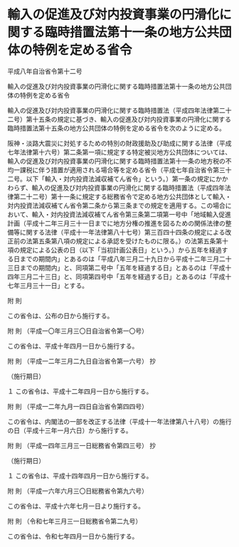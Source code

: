 # 輸入の促進及び対内投資事業の円滑化に関する臨時措置法第十一条の地方公共団体の特例を定める省令

平成八年自治省令第十二号

輸入の促進及び対内投資事業の円滑化に関する臨時措置法第十一条の地方公共団体の特例を定める省令

輸入の促進及び対内投資事業の円滑化に関する臨時措置法（平成四年法律第二十二号）第十五条の規定に基づき、輸入の促進及び対内投資事業の円滑化に関する臨時措置法第十五条の地方公共団体の特例を定める省令を次のように定める。

阪神・淡路大震災に対処するための特別の財政援助及び助成に関する法律（平成七年法律第十六号）第二条第一項に規定する特定被災地方公共団体については、輸入の促進及び対内投資事業の円滑化に関する臨時措置法第十一条の地方税の不均一課税に伴う措置が適用される場合等を定める省令（平成七年自治省令第三十二号。以下「輸入・対内投資法減収補てん省令」という。）第一条の規定にかかわらず、輸入の促進及び対内投資事業の円滑化に関する臨時措置法（平成四年法律第二十二号）第十一条に規定する総務省令で定める地方公共団体として輸入・対内投資法減収補てん省令第二条から第三条までの規定を適用する。この場合において、輸入・対内投資法減収補てん省令第三条第二項第一号中「地域輸入促進計画（平成十二年三月三十一日までに地方分権の推進を図るための関係法律の整備等に関する法律（平成十一年法律第八十七号）第三百四十四条の規定による改正前の法第五条第八項の規定による承認を受けたものに限る。）の法第五条第十項の規定による公表の日（以下「当初計画公表日」という。）から五年を経過する日までの期間内」とあるのは「平成八年三月二十九日から平成十二年三月二十三日までの期間内」と、同項第二号中「五年を経過する日」とあるのは「平成十四年三月二十三日」と、同項第四号中「五年を経過する日」とあるのは「平成十七年三月三十一日」とする。

附 則

この省令は、公布の日から施行する。

附 則 （平成一〇年三月三〇日自治省令第一〇号）

この省令は、平成十年四月一日から施行する。

附 則 （平成一二年三月二九日自治省令第一六号） 抄

（施行期日）

１ この省令は、平成十二年四月一日から施行する。

附 則 （平成一二年九月一四日自治省令第四四号）

この省令は、内閣法の一部を改正する法律（平成十一年法律第八十八号）の施行の日（平成十三年一月六日）から施行する。

附 則 （平成一四年三月三一日総務省令第四三号） 抄

（施行期日）

１ この省令は、平成十四年四月一日から施行する。

附 則 （平成一六年六月三〇日総務省令第九六号）

この省令は、平成十六年七月一日より施行する。

附 則 （令和七年三月三一日総務省令第二九号）

この省令は、令和七年四月一日から施行する。
